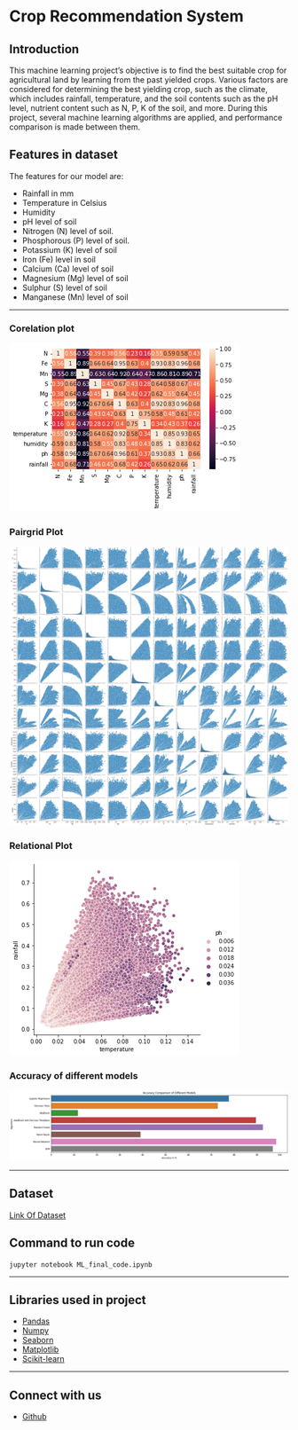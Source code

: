 # Crop Recommendation System



## Introduction

This machine learning project’s objective is to find the best suitable crop for agricultural land by learning from the past yielded crops. Various factors are considered for determining the best yielding crop, such as the climate, which includes rainfall, temperature, and the soil contents such as the pH level, nutrient content such as N, P, K of the soil, and more. During this project, several machine learning algorithms are applied, and performance comparison is made between them.

## Features in dataset

The features for our model are:

- Rainfall in mm
- Temperature in Celsius
- Humidity
- pH level of soil
- Nitrogen (N) level of soil.
- Phosphorous (P) level of soil.
- Potassium (K) level of soil
- Iron (Fe) level in soil
- Calcium (Ca) level of soil
- Magnesium (Mg) level of soil
- Sulphur (S) level of soil
- Manganese (Mn) level of soil

---

### Corelation plot

![Corelation Plot](/images/1.png)

### Pairgrid Plot

![Pairgrid Plot](/images/2.png)

### Relational Plot

![Relational Plot](/images/3.png)

### Accuracy of different models

![Accuracy of different models](/images/4.png)

---

## Dataset

[Link Of Dataset](https://drive.google.com/file/d/1rnYMEN6y_2a86UGo4Hy9SZWICdOZkXVa/view?usp=sharing)

## Command to run code

```
jupyter notebook ML_final_code.ipynb
```

---

## Libraries used in project

- [Pandas](https://pandas.pydata.org/)
- [Numpy](https://numpy.org/)
- [Seaborn](https://seaborn.pydata.org/)
- [Matplotlib](https://matplotlib.org/)
- [Scikit-learn](https://scikit-learn.org/stable/index.html)

---
## Connect with us

- [Github](https://github.com/Harsh3305/CropRecommendationSystem/)
